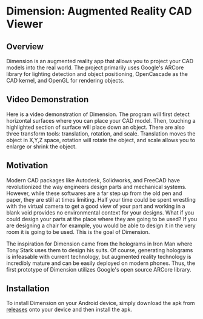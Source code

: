 # Dimension: Augmented Reality CAD Viewer

## Overview
Dimension is an augmented reality app that allows you to project your CAD models into the real world. The project primarily uses Google's ARCore library for lighting detection and object positioning, OpenCascade as the CAD kernel, and OpenGL for rendering objects.

## Video Demonstration
Here is a video demonstration of Dimension. The program will first detect horizontal surfaces where you can place your CAD model. Then, touching a highlighted section of surface will place down an object. There are also three transform tools: translation, rotation, and scale. Translation moves the object in X,Y,Z space, rotation will rotate the object, and scale allows you to enlarge or shrink the object.

## Motivation
Modern CAD packages like Autodesk, Solidworks, and FreeCAD have revolutionized the way engineers design parts and mechanical systems. However, while these softwares are a far step up from the old pen and paper, they are still at times limiting. Half your time could be spent wrestling with the virtual camera to get a good view of your part and working in a blank void provides no environmental context for your designs. What if you could design your parts at the place where they are going to be used? If you are  designing a chair for example, you would be able to design it in the very room it is going to be used. This is the goal of Dimension.

The inspiration for Dimension came from the holograms in Iron Man where Tony Stark uses them to design his suits. Of course, generating holograms is infeasable with current technology, but augmented reality technology is incredibly mature and can be easily deployed on modern phones. Thus, the first prototype of Dimension utilizes Google's open source ARCore library. 

## Installation
To install Dimension on your Android device, simply download the apk from [releases](https://github.com/Sgodilla/Dimension/releases/tag/v1.0.0) onto your device and then install the apk.